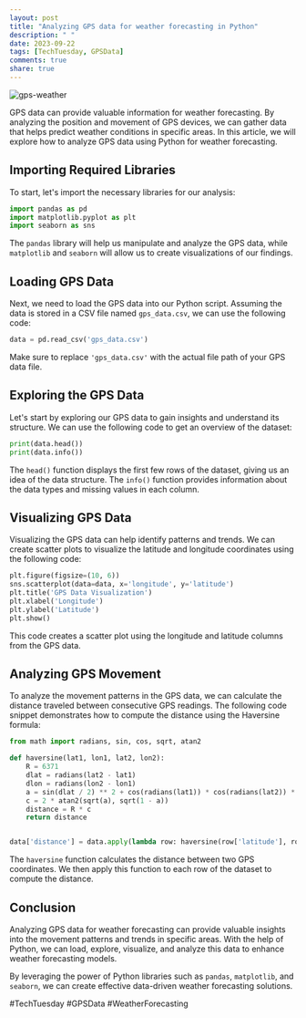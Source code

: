 ```yaml
---
layout: post
title: "Analyzing GPS data for weather forecasting in Python"
description: " "
date: 2023-09-22
tags: [TechTuesday, GPSData]
comments: true
share: true
---
```


![gps-weather](https://example.com/gps-weather-image.jpg)

GPS data can provide valuable information for weather forecasting. By analyzing the position and movement of GPS devices, we can gather data that helps predict weather conditions in specific areas. In this article, we will explore how to analyze GPS data using Python for weather forecasting.

## Importing Required Libraries

To start, let's import the necessary libraries for our analysis:

```python
import pandas as pd
import matplotlib.pyplot as plt
import seaborn as sns
```

The `pandas` library will help us manipulate and analyze the GPS data, while `matplotlib` and `seaborn` will allow us to create visualizations of our findings.

## Loading GPS Data

Next, we need to load the GPS data into our Python script. Assuming the data is stored in a CSV file named `gps_data.csv`, we can use the following code:

```python
data = pd.read_csv('gps_data.csv')
```

Make sure to replace `'gps_data.csv'` with the actual file path of your GPS data file.

## Exploring the GPS Data

Let's start by exploring our GPS data to gain insights and understand its structure. We can use the following code to get an overview of the dataset:

```python
print(data.head())
print(data.info())
```

The `head()` function displays the first few rows of the dataset, giving us an idea of the data structure. The `info()` function provides information about the data types and missing values in each column.

## Visualizing GPS Data

Visualizing the GPS data can help identify patterns and trends. We can create scatter plots to visualize the latitude and longitude coordinates using the following code:

```python
plt.figure(figsize=(10, 6))
sns.scatterplot(data=data, x='longitude', y='latitude')
plt.title('GPS Data Visualization')
plt.xlabel('Longitude')
plt.ylabel('Latitude')
plt.show()
```

This code creates a scatter plot using the longitude and latitude columns from the GPS data.

## Analyzing GPS Movement

To analyze the movement patterns in the GPS data, we can calculate the distance traveled between consecutive GPS readings. The following code snippet demonstrates how to compute the distance using the Haversine formula:

```python
from math import radians, sin, cos, sqrt, atan2

def haversine(lat1, lon1, lat2, lon2):
    R = 6371
    dlat = radians(lat2 - lat1)
    dlon = radians(lon2 - lon1)
    a = sin(dlat / 2) ** 2 + cos(radians(lat1)) * cos(radians(lat2)) * sin(dlon / 2) ** 2
    c = 2 * atan2(sqrt(a), sqrt(1 - a))
    distance = R * c
    return distance


data['distance'] = data.apply(lambda row: haversine(row['latitude'], row['longitude'], row['next_latitude'], row['next_longitude']), axis=1)
```

The `haversine` function calculates the distance between two GPS coordinates. We then apply this function to each row of the dataset to compute the distance.

## Conclusion

Analyzing GPS data for weather forecasting can provide valuable insights into the movement patterns and trends in specific areas. With the help of Python, we can load, explore, visualize, and analyze this data to enhance weather forecasting models.

By leveraging the power of Python libraries such as `pandas`, `matplotlib`, and `seaborn`, we can create effective data-driven weather forecasting solutions.

#TechTuesday #GPSData #WeatherForecasting